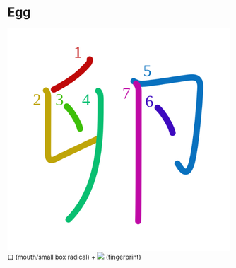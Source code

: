# Egg
![5375](../kanji-colorize/5375.svg)
[口](口.md) (mouth/small box radical) + ![](http://www.kanjidamage.com/assets/radsmall/fingerprint-f2fc77d4b69bc59b5a9ea5e1de1994b89b9e238a273bd392bbcdd987687bbf34.jpg) (fingerprint)